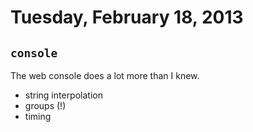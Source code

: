 # Tuesday, February 18, 2013

## `console`

The web console does a lot more than I knew.

* string interpolation
* groups (!)
* timing
